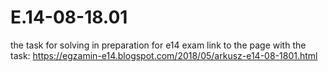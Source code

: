 # E.14-08-18.01
the task for solving in preparation for e14 exam
link to the page with the task: https://egzamin-e14.blogspot.com/2018/05/arkusz-e14-08-1801.html
